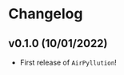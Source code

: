 # Changelog

<!--next-version-placeholder-->

## v0.1.0 (10/01/2022)

- First release of `AirPyllution`!